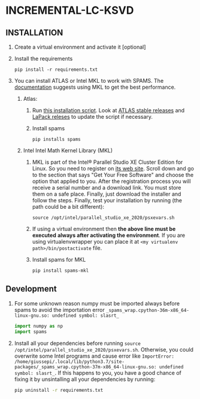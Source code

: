 # INCREMENTAL-LC-KSVD

## INSTALLATION

1. Create a virtual environment and activate it [optional]

2. Install the requirements

	`pip install -r requirements.txt`

3. You can install ATLAS or Intel MKL to work with SPAMS. The [documentation](http://spams-devel.gforge.inria.fr/doc-python/html/doc_spams003.html)
   suggests using MKL to get the best performance.

	1. Atlas:

		1. Run [this installation
    script](https://gist.github.com/giussepi/a1690eb51cc65b7b9cb534d108cc7898). Look
    at [ATLAS stable
    releases](https://sourceforge.net/projects/math-atlas/files/Stable/) and
    [LaPack releses](http://www.netlib.org/lapack/) to update the script if
    necessary.
		2. Install spams

			`pip installs spams`

	2. Intel Intel Math Kernel Library (MKL)

		1. MKL is part of the Intel® Parallel Studio XE Cluster Edition for
    Linux. So you need to register on [its web
    site](https://software.intel.com/content/www/us/en/develop/tools/parallel-studio-xe/choose-download.html). Scroll
    down and go to the section that says "Get Your Free Software" and choose the
    option that applied to you. After the registration process you will receive
    a serial number and a download link. You must store them on a safe
    place. Finally, just download the installer and follow the steps. Finally,
    test your installation by running (the path could be a bit different):

			`source /opt/intel/parallel_studio_xe_2020/psxevars.sh`

		2. If using a virtual environment then **the above line must be executed**
           **always after activating the environment**. If you are using virtualenvwrapper
           you can place it at `<my virtualenv path>/bin/postactivate` file.

		3. Install spams for MKL

			`pip install spams-mkl`


## Development

1. For some unknown reason numpy must be imported always before spams to avoid
   the importation error `_spams_wrap.cpython-36m-x86_64-linux-gnu.so: undefined symbol: slasrt_`

   ``` python
   import numpy as np
   import spams
   ```
2. Install all your dependencies before running `source /opt/intel/parallel_studio_xe_2020/psxevars.sh`. Otherwise, you could overwrite some Intel programs and cause error like `ImportError: /home/giussepi/.local/lib/python3.7/site-packages/_spams_wrap.cpython-37m-x86_64-linux-gnu.so: undefined symbol: slasrt_`. If this happens to you, you have a good chance of fixing it by unsintalling all your dependencies by running:

	``` bash
	pip uninstall -r requirements.txt
	```
